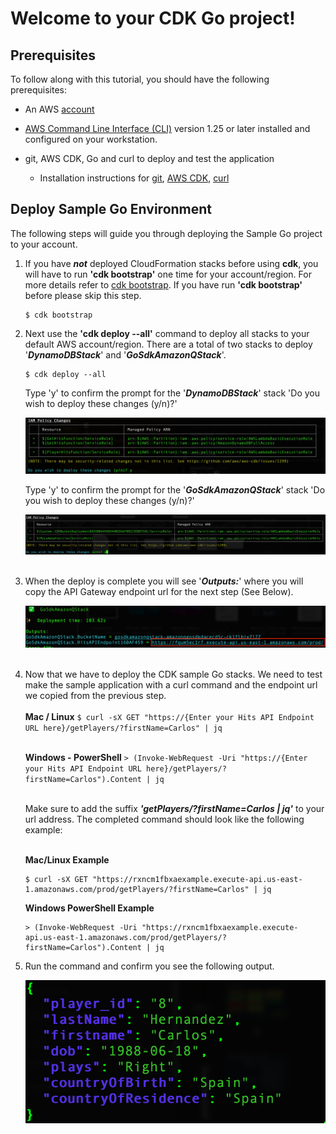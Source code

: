 # Welcome to your CDK Go project!

## Prerequisites 

To follow along with this tutorial, you should have the following prerequisites:

* An AWS [account](https://signin.aws.amazon.com/signin?redirect_uri=https%3A%2F%2Fportal.aws.amazon.com%2Fbilling%2Fsignup%2Fresume&client_id=signup)

* [AWS Command Line Interface (CLI)](https://aws.amazon.com/cli/) version 1.25 or later installed and configured on your workstation.

* git, AWS CDK, Go and curl  to deploy and test the application
    * Installation instructions for [git](https://github.com/git-guides/install-git), [AWS CDK](https://docs.aws.amazon.com/cdk/v2/guide/getting_started.html), [curl](https://curl.se/download.html)

 ## Deploy Sample Go Environment
 The following steps will guide you through deploying the Sample Go project to your account.
1. If you have ***not*** deployed CloudFormation stacks before using **cdk**, you will have to run **'cdk bootstrap'** one time for your account/region.  For more details refer to [cdk bootstrap](https://docs.aws.amazon.com/cdk/v2/guide/ref-cli-cmd-bootstrap.html).  If you have run **'cdk bootstrap'** before please skip this step.
    ```
    $ cdk bootstrap
    ```
2. Next use the **'cdk deploy --all'** command to deploy all stacks to your default AWS account/region.  There are a total of two stacks to deploy '***DynamoDBStack***' and '***GoSdkAmazonQStack***'. 
    ```
    $ cdk deploy --all
    ```
    Type 'y' to confirm the prompt for the '***DynamoDBStack***' stack  'Do you wish to deploy these changes (y/n)?'
    
    ![First CDK Prompt](./images/cdk_deploy_p1.png)

    Type 'y' to confirm the prompt for the '***GoSdkAmazonQStack***' stack  'Do you wish to deploy these changes (y/n)?'  

    ![Second CDK Prompt](./images/cdk_deploy_p2.png)<br><br/>

3. When the deploy is complete you will see '***Outputs:***' where you will copy the API Gateway endpoint url for the next step (See Below).
    
    ![CDK Output](./images/cdk_output_gateway.png)<br><br/>
4. Now that we have to deploy the CDK sample Go stacks. We need to test make the sample application with a curl command and the endpoint url we copied from the previous step.<br><br/>
    **Mac / Linux**
    ```$ curl -sX GET "https://{Enter your Hits API Endpoint URL here}/getPlayers/?firstName=Carlos" | jq```<br><br/>

    **Windows - PowerShell**
    ```> (Invoke-WebRequest -Uri "https://{Enter your Hits API Endpoint URL here}/getPlayers/?firstName=Carlos").Content | jq```<br><br/>

    Make sure to add the suffix ***'getPlayers/?firstName=Carlos | jq'*** to your url address. The completed command should look like the following example:<br><br/>
    
    **Mac/Linux Example**
    ```
    $ curl -sX GET "https://rxncm1fbxaexample.execute-api.us-east-1.amazonaws.com/prod/getPlayers/?firstName=Carlos" | jq
    ```
    **Windows PowerShell Example**
    ```
    > (Invoke-WebRequest -Uri "https://rxncm1fbxaexample.execute-api.us-east-1.amazonaws.com/prod/getPlayers/?firstName=Carlos").Content | jq
    ```
5. Run the command and confirm you see the following output.

    ![Successful Curl](./images/curl_successful.png)
 
 

